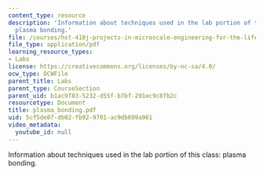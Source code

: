 ```yaml
---
content_type: resource
description: 'Information about techniques used in the lab portion of this class:
  plasma bonding.'
file: /courses/hst-410j-projects-in-microscale-engineering-for-the-life-sciences-spring-2007/5cf5de07db02fb929701ac9db699a961_plasma_bonding.pdf
file_type: application/pdf
learning_resource_types:
- Labs
license: https://creativecommons.org/licenses/by-nc-sa/4.0/
ocw_type: OCWFile
parent_title: Labs
parent_type: CourseSection
parent_uid: b1ac9f83-5232-d55f-b7bf-291ec9c8fb2c
resourcetype: Document
title: plasma_bonding.pdf
uid: 5cf5de07-db02-fb92-9701-ac9db699a961
video_metadata:
  youtube_id: null
---
```

Information about techniques used in the lab portion of this class: plasma bonding.